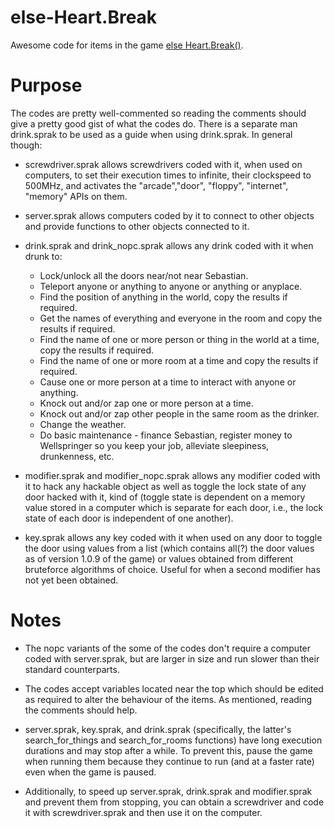 # else-Heart.Break
Awesome code for items in the game [else Heart.Break()](http://elseheartbreak.com/ "else Heart.Break() Homepage").

#	Purpose
The codes are pretty well-commented so reading the comments should give a pretty good gist of what the codes do. There is a separate man drink.sprak to be used as a guide when using drink.sprak. In general though:

* screwdriver.sprak allows screwdrivers coded with it, when used on computers, to set their execution times to infinite, their clockspeed to 500MHz, and activates the "arcade","door", "floppy", "internet", "memory" APIs on them.

* server.sprak allows computers coded by it to connect to other objects and provide functions to other objects connected to it.

* drink.sprak and drink_nopc.sprak allows any drink coded with it when drunk to:
    * Lock/unlock all the doors near/not near Sebastian.
    * Teleport anyone or anything to anyone or anything or anyplace.
    * Find the position of anything in the world, copy the results if required.
    * Get the names of everything and everyone in the room and copy the results if required.
    * Find the name of one or more person or thing in the world at a time, copy the results if required.
    * Find the name of one or more room at a time and copy the results if required.
    * Cause one or more person at a time to interact with anyone or anything.
    * Knock out and/or zap one or more person at a time.
    * Knock out and/or zap other people in the same room as the drinker.
    * Change the weather.
    * Do basic maintenance - finance Sebastian, register money to Wellspringer so you keep your job, alleviate sleepiness, drunkenness, etc. 

* modifier.sprak and modifier_nopc.sprak allows any modifier coded with it to hack any hackable object as well as toggle the lock state of any door hacked with it, kind of (toggle state is dependent on a memory value stored in a computer which is separate for each door, i.e., the lock state of each door is independent of one another).

* key.sprak allows any key coded with it when used on any door to toggle the door using values from a list (which contains all(?) the door values as of version 1.0.9 of the game) or values obtained from different bruteforce algorithms of choice. Useful for when a second modifier has not yet been obtained.

#	Notes
* The nopc variants of the some of the codes don't require a computer coded with server.sprak, but are larger in size and run slower than their standard counterparts.

* The codes accept variables located near the top which should be edited as required to alter the behaviour of the items. As mentioned, reading the comments should help.

* server.sprak, key.sprak, and drink.sprak (specifically, the latter's search_for_things and search_for_rooms functions) have long execution durations and may stop after a while. To prevent this, pause the game when running them because they continue to run (and at a faster rate) even when the game is paused.

* Additionally, to speed up server.sprak, drink.sprak and modifier.sprak and prevent them from stopping, you can obtain a screwdriver and code it with screwdriver.sprak and then use it on the computer.

